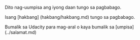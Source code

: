 Dito nag-uumpisa ang iyong daan tungo sa pagbabago.

Isang [hakbang] (hakbang/hakbang.md) tungo sa pagbabago.

Bumalik sa Udacity para mag-aral o kaya bumalik sa [umpisa] (../salamat.md)
